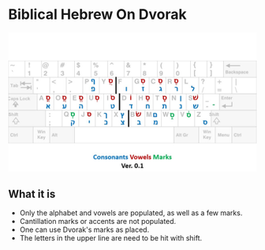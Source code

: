 # Biblical Hebrew On Dvorak

![KeyboardLayout_BiblicalHebrewOnDvorak_v0.1](https://github.com/awfrok/BiblicalHebrewOnDvorak/blob/main/KeyboardLayout_BiblicalHebrewOnDvorak_v0.1.jpg?raw=true)

##  What it is

- Only the alphabet and vowels are populated, as well as a few marks.
- Cantillation marks or accents are not populated.
- One can use Dvorak's marks as placed.
- The letters in the upper line are need to be hit with shift.

